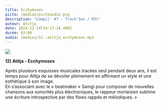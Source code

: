 ```yaml
---
title: Ecchymoses
picto: /medias/pictoaudio.png
description: "Compil' #7 - Trock'Son / MJC"
auteur: Atitja
date: 2024-12-14T14:17:14.400Z
durée: 03:00
audio: /medias/12.-atitja_ecchymoses.mp3
---
```

![](/medias/atija_compil.png)

**12) Atitja - Ecchymoses** 

Après plusieurs esquisses musicales tracées seul pendant deux ans, il est temps pour Atitja de se dévoiler pleinement en affirmant un style et une esthétique à son image. \
En s’associant avec le « beatmaker » Samgi pour composer de nouvelles chansons aux sonorités plus électroniques, le rappeur morlaisien sublime une écriture introspective par des flows rappés et mélodiques. »